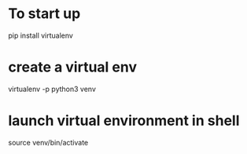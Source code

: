 # To start up
pip install virtualenv
# create a virtual env 
virtualenv -p python3 venv 
# launch virtual environment in shell
source venv/bin/activate

